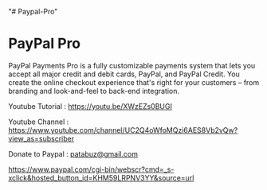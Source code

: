 "# Paypal-Pro"  

PayPal Pro
=============

PayPal Payments Pro is a fully customizable payments system that lets you accept all major credit and debit cards, PayPal, and PayPal Credit. You create the online checkout experience that's right for your customers – from branding and look-and-feel to back-end integration. 



Youtube Tutorial : https://youtu.be/XWzEZs0BUGI

Youtube Channel : https://www.youtube.com/channel/UC2Q4oWfoMQzi6AES8Vb2vQw?view_as=subscriber

Donate to Paypal : patabuz@gmail.com

https://www.paypal.com/cgi-bin/webscr?cmd=_s-xclick&hosted_button_id=KHM59LRPNV3YY&source=url
